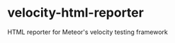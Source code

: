 velocity-html-reporter
======================

HTML reporter for Meteor's velocity testing framework
